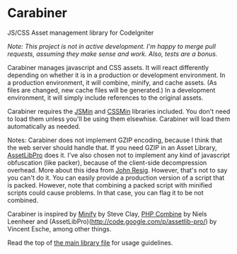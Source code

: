 Carabiner
=========

JS/CSS Asset management library for CodeIgniter

*Note: This project is not in active development. I'm happy to merge pull requests, assuming they make sense and work. Also, tests are a bonus.*

Carabiner manages javascript and CSS assets.  It will react differently depending on whether it is in a production or development environment.  In a production environment, it will combine, minify, and cache assets. (As files are changed, new cache files will be generated.) In a development environment, it will simply include references to the original assets.

Carabiner requires the [JSMin](http://codeigniter.com/forums/viewthread/103039/) and [CSSMin](http://codeigniter.com/forums/viewthread/103269/) libraries included. You don't need to load them unless you'll be using them elsewhise.  Carabiner will load them automatically as needed.

Notes: Carabiner does not implement GZIP encoding, because I think that the web server should handle that.  If you need GZIP in an Asset Library, [AssetLibPro](http://code.google.com/p/assetlib-pro/) does it.  I've also chosen not to implement any kind of javascript obfuscation (like packer), because of the client-side decompression overhead. More about this idea from [John Resig](http://ejohn.org/blog/library-loading-speed/). However, that's not to say you can't do it. You can easily provide a production version of a script that is packed.  However, note that combining a packed script with minified scripts could cause problems. In that case, you can flag it to be not combined.

Carabiner is inspired by [Minify](http://code.google.com/p/minify/) by Steve Clay, [PHP Combine](http://rakaz.nl/extra/code/combine/) by Niels Leenheer and (AssetLibPro)(http://code.google.com/p/assetlib-pro/) by Vincent Esche, among other things.

Read the top of [the main library file](https://github.com/tonydewan/Carabiner/blob/master/libraries/carabiner.php) for usage guidelines.
